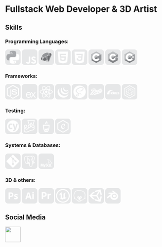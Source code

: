 # Fullstack Web Developer & 3D Artist

## Skills

<!-- Programming languages -->
### **Programming Languages:** 
<p>
  <img src="./icons/python.svg" alt="python" width="50" height="50">
  <img src="./icons/javascript.svg" alt="javascript" width="50" height="50">
  <img src="./icons/ruby.svg" alt="ruby" width="50" height="50">
  <img src="./icons/html5.svg" alt="html5" width="50" height="50">
  <img src="./icons/css3.svg" alt="css3" width="50" height="50">
  <img src="./icons/c.svg" alt="c" width="50" height="50">
  <img src="./icons/c++.svg" alt="c++" width="50" height="50">
  <img src="./icons/csharp.svg" alt="csharp" width="50" height="50">
</p>


<!-- Frameworks -->
### **Frameworks:**
<p>
  <img src="./icons/node.js.svg" alt="node.js" width="50" height="50">
  <img src="./icons/express.js.svg" alt="express.js" width="50" height="50">
  <img src="./icons/react.js.svg" alt="react.js" width="50" height="50">
  <img src="./icons/jquery.svg" alt="jquery" width="50" height="50">
  <img src="./icons/sass.svg" alt="sass" width="50" height="50">
  <img src="./icons/bootstraps.svg" alt="bootstraps" width="50" height="50">
  <img src="./icons/rubyOnRails.svg" alt="ruby on rails" width="50" height="50">
  <img src="./icons/sequelize.svg" alt="sequelize" width="50" height="50">
</p>

<!-- Testing -->
### **Testing:**
<p>
  <img src="./icons/cypress.svg" alt="cypress" width="50" height="50">
  <img src="./icons/jest.svg" alt="jest" width="50" height="50">
  <img src="./icons/mocha.svg" alt="mocha" width="50" height="50">
  <img src="./icons/chai.svg" alt="chai" width="50" height="50">
</p>

<!-- Systems & Databases -->
### **Systems & Databases:**
<p>
  <img src="./icons/git.svg" alt="git" width="50" height="50">
  <img src="./icons/postgresql.svg" alt="postgresql" width="50" height="50">
  <img src="./icons/mysql.svg" alt="mysql" width="50" height="50">
</p>

<!-- 3D & others -->
### **3D & others:**
<p>
  <img src="./icons/photoshop.svg" alt="photoshop" width="50" height="50">
  <img src="./icons/illustrator.svg" alt="illustrator" width="50" height="50">
  <img src="./icons/premiere.svg" alt="premiere" width="50" height="50">
  <img src="./icons/unrealEngine.svg" alt="unreal engine" width="50" height="50">
  <img src="./icons/marmosetToolbag.svg" alt="marmoset toolbag" width="50" height="50">
  <img src="./icons/unity3d.svg" alt="unity3d" width="50" height="50">
  <img src="./icons/blender.svg" alt="blender" width="50" height="50">
</p>

## Social Media
<p>

<a href="https://www..com">
  <img src="./icons/.svg" alt="" width="50" height="50">
</a>

</p>

<!-- Insert your images or badges here -->

